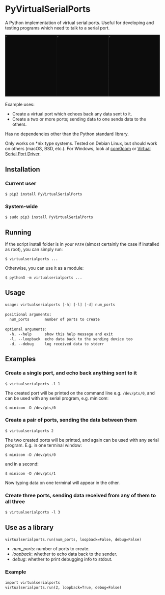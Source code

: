 # PyVirtualSerialPorts

A Python implementation of virtual serial ports. Useful for developing and 
testing programs which need to talk to a serial port.

[![Demo](demo.gif)](demo.gif)

Example uses:

* Create a virtual port which echoes back any data sent to it.
* Create a two or more ports; sending data to one sends data to the others.

Has no dependencies other than the Python standard library.

Only works on *nix type systems. Tested on Debian Linux, but should work on
others (macOS, BSD, etc.). For Windows, look at [com0com] or 
[Virtual Serial Port Driver].

## Installation

### Current user

    $ pip3 install PyVirtualSerialPorts

### System-wide

    $ sudo pip3 install PyVirtualSerialPorts

## Running

If the script install folder is in your `PATH` (almost certainly the case if
installed as root), you can simply run:

    $ virtualserialports ...

Otherwise, you can use it as a module:

    $ python3 -m virtualserialports ...

## Usage

    usage: virtualserialports [-h] [-l] [-d] num_ports
    
    positional arguments:
      num_ports       number of ports to create
    
    optional arguments:
      -h, --help      show this help message and exit
      -l, --loopback  echo data back to the sending device too
      -d, --debug     log received data to stderr

## Examples

### Create a single port, and echo back anything sent to it

    $ virtualserialports -l 1

The created port will be printed on the command line e.g. `/dev/pts/0`, and can 
be used with any serial program, e.g. minicom:

    $ minicom -D /dev/pts/0

### Create a pair of ports, sending the data between them

    $ virtualserialports 2

The two created ports will be printed, and again can be used with any serial
program. E.g. in one terminal window:

    $ minicom -D /dev/pts/0

and in a second:

    $ minicom -D /dev/pts/1

Now typing data on one terminal will appear in the other.

### Create three ports, sending data received from any of them to all three

    $ virtualserialports -l 3

## Use as a library

`virtualserialports.run(num_ports, loopback=False, debug=False)`

* *num_ports*: number of ports to create.
* *loopback*: whether to echo data back to the sender.
* *debug*: whether to print debugging info to stdout.

### Example

    import virtualserialports
    virtualserialports.run(2, loopback=True, debug=False)


[com0com]: https://sourceforge.net/projects/com0com/
[Virtual Serial Port Driver]: https://www.virtual-serial-port.org/
